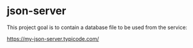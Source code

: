 # json-server

This project goal is to contain a database file to be used from the service:

https://my-json-server.typicode.com/
